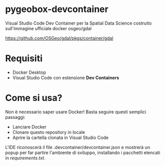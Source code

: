 # pygeobox-devcontainer
Visual Studio Code Dev Container per la Spatial Data Science costruito sull'immagine ufficiale docker osgeo/gdal

https://github.com/OSGeo/gdal/pkgs/container/gdal

# Requisiti
 * Docker Desktop
 * Visual Studio Code con estensione **Dev Containers**
   
# Come si usa?
Non è necessario saper usare Docker! Basta seguire questi semplici passaggi:
 * Lanciare Docker
 * Clonare questo repository in locale
 * Aprire la cartella clonata in Visual Studio Code 

L'IDE riconoscerà il file .devcontainer/devcontainer.json e mostrerà un popup per far partire l'ambiente di sviluppo, installando i pacchetti elencati in *requirements.txt*.
